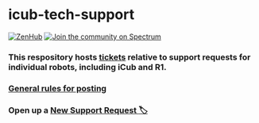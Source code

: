 # icub-tech-support

[![ZenHub](https://img.shields.io/badge/Shipping_faster_with-ZenHub-435198.svg)](https://zenhub.com)
[![Join the community on Spectrum](https://withspectrum.github.io/badge/badge.svg)](https://spectrum.chat/icub)

### This respository hosts [**tickets**](../../issues) relative to support requests for individual robots, including iCub and R1.

### [General rules for posting](/.github/SUPPORT.md)

### Open up a [**New Support Request :label:**](../../issues/new/choose)
